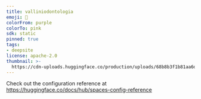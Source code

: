 ```yaml
---
title: valliniodontologia
emoji: 🏢
colorFrom: purple
colorTo: pink
sdk: static
pinned: true
tags:
- deepsite
license: apache-2.0
thumbnail: >-
  https://cdn-uploads.huggingface.co/production/uploads/68b8b3f1b81aa6dfbd6ce970/P_zABOucp7ADyWCC9Pr2Z.jpeg
---
```


Check out the configuration reference at https://huggingface.co/docs/hub/spaces-config-reference